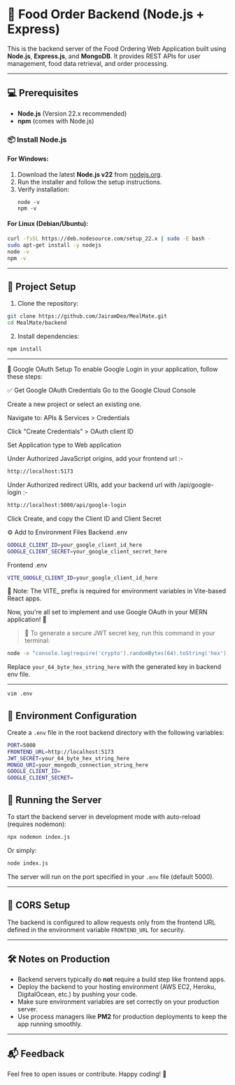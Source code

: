 # 🚀 Food Order Backend (Node.js + Express)

This is the backend server of the Food Ordering Web Application built using **Node.js**, **Express.js**, and **MongoDB**. It provides REST APIs for user management, food data retrieval, and order processing.

---

## 💻 Prerequisites

- **Node.js** (Version 22.x recommended)  
- **npm** (comes with Node.js)

### 📦 Install Node.js

#### For Windows:
1. Download the latest **Node.js v22** from [nodejs.org](https://nodejs.org/).  
2. Run the installer and follow the setup instructions.  
3. Verify installation:
   ```
   node -v
   npm -v
   ```

#### For Linux (Debian/Ubuntu):
```bash
curl -fsSL https://deb.nodesource.com/setup_22.x | sudo -E bash -
sudo apt-get install -y nodejs
node -v
npm -v
```

---

## 🚀 Project Setup

1. Clone the repository:

```bash
git clone https://github.com/JairamDeo/MealMate.git
cd MealMate/backend
```

2. Install dependencies:

```bash
npm install
```

---

🔐 Google OAuth Setup
To enable Google Login in your application, follow these steps:

✅ Get Google OAuth Credentials
Go to the Google Cloud Console

Create a new project or select an existing one.

Navigate to: APIs & Services > Credentials

Click "Create Credentials" > OAuth client ID

Set Application type to Web application

Under Authorized JavaScript origins, add your frontend url :-

```bash
http://localhost:5173
```
Under Authorized redirect URIs, add your backend url with /api/google-login :-

```bash
http://localhost:5000/api/google-login
```
Click Create, and copy the Client ID and Client Secret

⚙️ Add to Environment Files
Backend .env
```bash
GOOGLE_CLIENT_ID=your_google_client_id_here
GOOGLE_CLIENT_SECRET=your_google_client_secret_here
```

Frontend .env
```bash
VITE_GOOGLE_CLIENT_ID=your_google_client_id_here
```
📌 Note: The VITE_ prefix is required for environment variables in Vite-based React apps.

Now, you're all set to implement and use Google OAuth in your MERN application! 🎉

> 🔑 To generate a secure JWT secret key, run this command in your terminal:

```bash
node -e "console.log(require('crypto').randomBytes(64).toString('hex'))"
```

Replace `your_64_byte_hex_string_here` with the generated key in backend env file.

---

```bash
vim .env
```

## 🔧 Environment Configuration

Create a `.env` file in the root backend directory with the following variables:

```bash
PORT=5000
FRONTEND_URL=http://localhost:5173
JWT_SECRET=your_64_byte_hex_string_here
MONGO_URI=your_mongodb_connection_string_here
GOOGLE_CLIENT_ID=
GOOGLE_CLIENT_SECRET=
```

## 🚀 Running the Server

To start the backend server in development mode with auto-reload (requires nodemon):

```bash
npx nodemon index.js
```

Or simply:

```bash
node index.js
```

The server will run on the port specified in your `.env` file (default 5000).

---

## 📡 CORS Setup

The backend is configured to allow requests only from the frontend URL defined in the environment variable `FRONTEND_URL` for security.

---

## 🛠️ Notes on Production

- Backend servers typically do **not** require a build step like frontend apps.
- Deploy the backend to your hosting environment (AWS EC2, Heroku, DigitalOcean, etc.) by pushing your code.
- Make sure environment variables are set correctly on your production server.
- Use process managers like **PM2** for production deployments to keep the app running smoothly.

---

## 📬 Feedback

Feel free to open issues or contribute. Happy coding! 🎉
